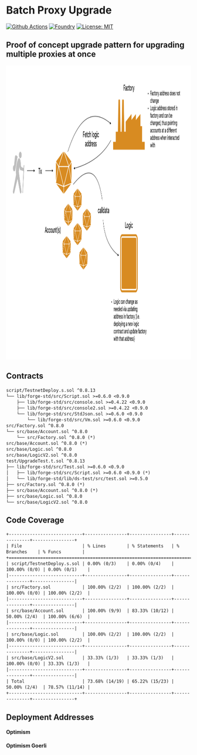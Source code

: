 # Batch Proxy Upgrade

[![Github Actions][gha-badge]][gha] 
[![Foundry][foundry-badge]][foundry] 
[![License: MIT][license-badge]][license]

[gha]: https://github.com/Kwenta/foundry-scaffold/actions
[gha-badge]: https://github.com/Kwenta/foundry-scaffold/actions/workflows/test.yml/badge.svg
[foundry]: https://getfoundry.sh/
[foundry-badge]: https://img.shields.io/badge/Built%20with-Foundry-FFDB1C.svg
[license]: https://opensource.org/licenses/MIT
[license-badge]: https://img.shields.io/badge/License-MIT-blue.svg

## Proof of concept upgrade pattern for upgrading multiple proxies at once

<p align="center">
  <img src="/proxy.png" width="1000" height="800" alt="ProxyDiagram"/>
</p>

## Contracts

```
script/TestnetDeploy.s.sol ^0.8.13
└── lib/forge-std/src/Script.sol >=0.6.0 <0.9.0
    ├── lib/forge-std/src/console.sol >=0.4.22 <0.9.0
    ├── lib/forge-std/src/console2.sol >=0.4.22 <0.9.0
    └── lib/forge-std/src/StdJson.sol >=0.6.0 <0.9.0
        └── lib/forge-std/src/Vm.sol >=0.6.0 <0.9.0
src/Factory.sol ^0.8.0
└── src/base/Account.sol ^0.8.0
    └── src/Factory.sol ^0.8.0 (*)
src/base/Account.sol ^0.8.0 (*)
src/base/Logic.sol ^0.8.0
src/base/LogicV2.sol ^0.8.0
test/UpgradeTest.t.sol ^0.8.13
├── lib/forge-std/src/Test.sol >=0.6.0 <0.9.0
│   ├── lib/forge-std/src/Script.sol >=0.6.0 <0.9.0 (*)
│   └── lib/forge-std/lib/ds-test/src/test.sol >=0.5.0
├── src/Factory.sol ^0.8.0 (*)
├── src/base/Account.sol ^0.8.0 (*)
├── src/base/Logic.sol ^0.8.0
└── src/base/LogicV2.sol ^0.8.0
```

## Code Coverage

```
+----------------------------+----------------+----------------+---------------+----------------+
| File                       | % Lines        | % Statements   | % Branches    | % Funcs        |
+===============================================================================================+
| script/TestnetDeploy.s.sol | 0.00% (0/3)    | 0.00% (0/4)    | 100.00% (0/0) | 0.00% (0/1)    |
|----------------------------+----------------+----------------+---------------+----------------|
| src/Factory.sol            | 100.00% (2/2)  | 100.00% (2/2)  | 100.00% (0/0) | 100.00% (2/2)  |
|----------------------------+----------------+----------------+---------------+----------------|
| src/base/Account.sol       | 100.00% (9/9)  | 83.33% (10/12) | 50.00% (2/4)  | 100.00% (6/6)  |
|----------------------------+----------------+----------------+---------------+----------------|
| src/base/Logic.sol         | 100.00% (2/2)  | 100.00% (2/2)  | 100.00% (0/0) | 100.00% (2/2)  |
|----------------------------+----------------+----------------+---------------+----------------|
| src/base/LogicV2.sol       | 33.33% (1/3)   | 33.33% (1/3)   | 100.00% (0/0) | 33.33% (1/3)   |
|----------------------------+----------------+----------------+---------------+----------------|
| Total                      | 73.68% (14/19) | 65.22% (15/23) | 50.00% (2/4)  | 78.57% (11/14) |
+----------------------------+----------------+----------------+---------------+----------------+
```

## Deployment Addresses

#### Optimism

#### Optimism Goerli
